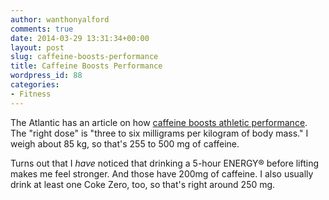 ```yaml
---
author: wanthonyalford
comments: true
date: 2014-03-29 13:31:34+00:00
layout: post
slug: caffeine-boosts-performance
title: Caffeine Boosts Performance
wordpress_id: 88
categories:
- Fitness
---
```


The Atlantic has an article on how [caffeine boosts athletic performance](http://www.theatlantic.com/health/archive/2014/03/how-athletes-strategically-use-caffeine/283758/). The "right dose" is "three to six milligrams per kilogram of body mass." I weigh about 85 kg, so that's 255 to 500 mg of caffeine.

Turns out that I _have_ noticed that drinking a 5-hour ENERGY® before lifting makes me feel stronger. And those have 200mg of caffeine. I also usually drink at least one Coke Zero, too, so that's right around 250 mg.
